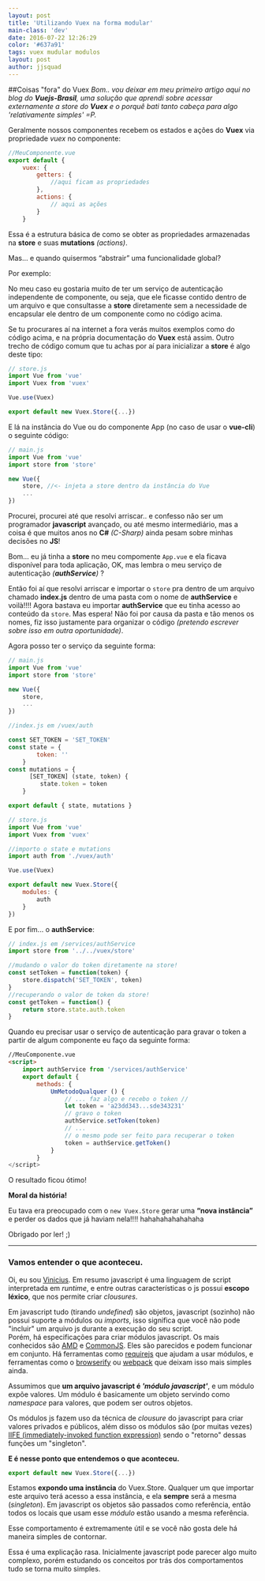 ```yaml
---
layout: post
title: 'Utilizando Vuex na forma modular'
main-class: 'dev'
date: 2016-07-22 12:26:29 
color: '#637a91'
tags: vuex mudular modulos
layout: post
author: jjsquad
---
```


##Coisas "fora" do Vuex
*Bom.. vou deixar em meu primeiro artigo aqui no blog do **Vuejs-Brasil**, uma solução que aprendi sobre acessar externamente a store do **Vuex** e o porquê bati tanto cabeça para algo 'relativamente simples' =P.*

Geralmente nossos componentes recebem os estados e ações do **Vuex** via propriedade *vuex* no componente: 
```javascript
//MeuComponente.vue
export default {
    vuex: {
        getters: {
            //aqui ficam as propriedades
        },
        actions: {
            // aqui as ações
        }
    }
```

Essa é a estrutura básica de como se obter as propriedades armazenadas na **store** e suas **mutations** *(actions)*. 

Mas… e quando quisermos “abstrair” uma funcionalidade global?

Por exemplo:

No meu caso eu gostaria muito de ter um serviço de autenticação independente de componente, ou seja, que ele ficasse contido dentro de um arquivo e que consultasse a **store** diretamente sem a necessidade de encapsular ele dentro de um componente como no código acima.

Se tu procurares aí na internet a fora verás muitos exemplos como do código acima, e na própria documentação do **Vuex** está assim. Outro trecho de código comum que tu achas por aí para inicializar a **store** é algo deste tipo:
```javascript
// store.js
import Vue from 'vue'
import Vuex from 'vuex'

Vue.use(Vuex)

export default new Vuex.Store({...})
``` 

E lá na instância do Vue ou do componente App (no caso de usar o **vue-cli**) o seguinte código:

```javascript
// main.js
import Vue from 'vue'
import store from 'store'

new Vue({
    store, //<- injeta a store dentro da instância do Vue
    ...
})
```

Procurei, procurei até que resolvi arriscar.. e confesso não ser um programador **javascript** avançado, ou até mesmo intermediário, mas a coisa é que muitos anos no **C#** *(C-Sharp)* ainda pesam sobre minhas decisões no **JS**!

Bom… eu já tinha a **store** no meu compomente `App.vue` e ela ficava disponível para toda aplicação, OK, mas lembra o meu serviço de autenticação *(**authService**)* ?

Então foi aí que resolvi arriscar e importar o `store` pra dentro de um arquivo chamado **index.js** dentro de uma pasta com o nome de **authService** e voilà!!!! Agora bastava eu importar **authService** que eu tinha acesso ao conteúdo da `store`. Mas espera! Não foi por causa da pasta e tão menos os nomes, fiz isso justamente para organizar o código *(pretendo escrever sobre isso em outra oportunidade)*.

Agora posso ter o serviço da seguinte forma:

```javascript
// main.js
import Vue from 'vue'
import store from 'store'

new Vue({
    store,
    ...
})
```
```javascript
//index.js em /vuex/auth

const SET_TOKEN = 'SET_TOKEN'
const state = {
        token: ''
    }
const mutations = {
      [SET_TOKEN] (state, token) {
         state.token = token
    }

export default { state, mutations }
```

```javascript
// store.js
import Vue from 'vue'
import Vuex from 'vuex'

//importo o state e mutations
import auth from './vuex/auth'

Vue.use(Vuex)

export default new Vuex.Store({
    modules: {
        auth
    }
})
```
E por fim... o **authService**:
```javascript
// index.js em /services/authService
import store from '../../vuex/store'

//mudando o valor do token diretamente na store!
const setToken = function(token) {
    store.dispatch('SET_TOKEN', token)
}
//recuperando o valor de token da store!
const getToken = function() {
    return store.state.auth.token
}
```
Quando eu precisar usar o serviço de autenticação para gravar o token a partir de algum componente eu faço da seguinte forma:
```html
//MeuComponente.vue
<script>
    import authService from '/services/authService'
    export default {
        methods: {
            UmMetodoQualquer () {
                // ... faz algo e recebo o token //
                let token = 'a23dd343...sde343231'
                // gravo o token
                authService.setToken(token)
                // ... 
                // o mesmo pode ser feito para recuperar o token
                token = authService.getToken()
            }
        }
</script>
```

O resultado ficou ótimo!

**Moral da história!**

Eu tava era preocupado com o `new Vuex.Store` gerar uma **“nova instância”** e perder os dados que já haviam nela!!!! hahahahahahahaha

Obrigado por ler! ;)

---------

### Vamos entender o que aconteceu.

Oi, eu sou [Vinicius](http://www.vuejs-brasil.com.br/author/vinicius/).
Em resumo javascript é uma linguagem de script interpretada em *runtime*, e entre outras características o js possui **escopo léxico**, que nos permite criar *clousures*.

Em javascript tudo (tirando *undefined*) são objetos, javascript (sozinho) não possui suporte a módulos ou *imports*, isso significa que você não pode "incluir" um arquivo js durante a execução do seu script.  
Porém, há especificações para criar módulos javascript. Os mais conhecidos são [AMD](https://github.com/amdjs/amdjs-api) e [CommonJS](http://www.commonjs.org/). Eles são parecidos e podem funcionar em conjunto.
Há ferramentas como [requirejs](http://requirejs.org/) que ajudam a usar módulos, e ferramentas como o [browserify](http://browserify.org/) ou [webpack](https://webpack.github.io/) que deixam isso mais simples ainda. 


Assumimos que **um arquivo javascript é *'módulo javascript'***, e um módulo expõe valores. Um módulo é basicamente um objeto servindo como *namespace* para valores, que podem ser outros objetos.

Os módulos js fazem uso da técnica de *clousure* do javascript para criar valores privados e públicos, além disso os módulos são (por muitas vezes) [IIFE (immediately-invoked function expression)](http://imasters.com.br/front-end/javascript/sobre-funcoes-imediatas-javascript-iife/) sendo o "retorno" dessas funções um "singleton".

**E é nesse ponto que entendemos o que aconteceu.**
```javascript
export default new Vuex.Store({...})
``` 

Estamos **expondo uma instância** do Vuex.Store. Qualquer um que importar este arquivo  terá acesso a essa instância, e ela **sempre** será a mesma (*singleton*). Em javascript os objetos são passados como referência, então todos os locais que usam esse *módulo* estão usando a mesma referência. 

Esse comportamento é extremamente útil e se você não gosta dele há maneira simples de contornar.

Essa é uma explicação rasa. Inicialmente javascript pode parecer algo muito complexo, porém estudando os conceitos por trás dos comportamentos tudo se torna muito simples.  
